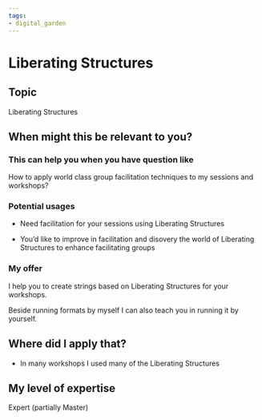 ```yaml
---
tags: 
- digital_garden
---
```

# Liberating Structures
## Topic

Liberating Structures

## When might this be relevant to you?

### This can help you when you have question like

How to apply world class group facilitation techniques to my sessions and workshops?

### Potential usages

-   Need facilitation for your sessions using Liberating Structures
    
-   You’d like to improve in facilitation and disovery the world of Liberating Structures to enhance facilitating groups
    

### My offer

I help you to create strings based on Liberating Structures for your workshops.

Beside running formats by myself I can also teach you in running it by yourself.

## Where did I apply that?

-   In many workshops I used many of the Liberating Structures
    

## My level of expertise

Expert (partially Master)